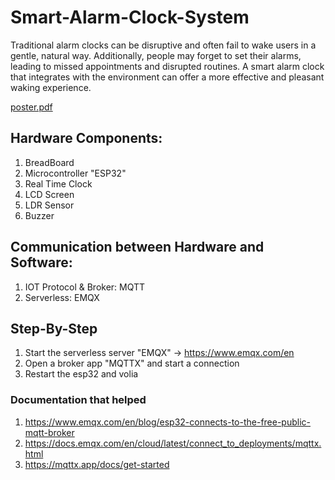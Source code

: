 # Smart-Alarm-Clock-System
 Traditional alarm clocks can be disruptive and often fail
to wake users in a gentle, natural way. Additionally,
people may forget to set their alarms, leading to missed
appointments and disrupted routines. A smart alarm
clock that integrates with the environment can offer a
more effective and pleasant waking experience.

[poster.pdf](https://github.com/YehiaSharawy/Smart-Alarm-Clock-System/files/15378819/poster.pdf)


## Hardware Components:
1. BreadBoard
2. Microcontroller "ESP32"
3. Real Time Clock
4. LCD Screen
5. LDR Sensor
6. Buzzer

## Communication between Hardware and Software:
1. IOT Protocol & Broker: MQTT
2. Serverless: EMQX

## Step-By-Step
1. Start the serverless server "EMQX" -> https://www.emqx.com/en
2. Open a broker app "MQTTX" and start a connection
3. Restart the esp32 and volia

### Documentation that helped
1. https://www.emqx.com/en/blog/esp32-connects-to-the-free-public-mqtt-broker
2. https://docs.emqx.com/en/cloud/latest/connect_to_deployments/mqttx.html
3. https://mqttx.app/docs/get-started
